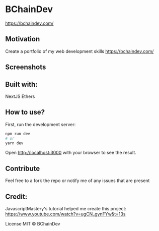 # BChainDev

https://bchaindev.com/

## Motivation
Create a portfolio of my web development skills
https://bchaindev.com/

## Screenshots


## Built with:
NextJS
Ethers

## How to use?
First, run the development server:

```bash
npm run dev
# or
yarn dev
```

Open [http://localhost:3000](http://localhost:3000) with your browser to see the result.

## Contribute
Feel free to a fork the repo or notify me of any issues that are present

## Credit:

JavascriptMastery's tutorial helped me create this project:
https://www.youtube.com/watch?v=ugCN_gynFYw&t=13s

License
MIT © BChainDev
